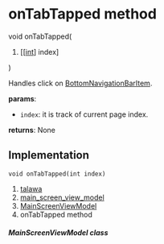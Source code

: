 
<div>

# onTabTapped method

</div>


void onTabTapped(

1.  [[[int](https://api.flutter.dev/flutter/dart-core/int-class.md)]
    index]

)



Handles click on
[BottomNavigationBarItem](https://api.flutter.dev/flutter/widgets/BottomNavigationBarItem-class.html).

**params**:

-   `index`: it is track of current page index.

**returns**: None



## Implementation

``` language-dart
void onTabTapped(int index) 
```







1.  [talawa](../../index.md)
2.  [main_screen_view_model](../../view_model_main_screen_view_model/)
3.  [MainScreenViewModel](../../view_model_main_screen_view_model/MainScreenViewModel-class.md)
4.  onTabTapped method

##### MainScreenViewModel class







